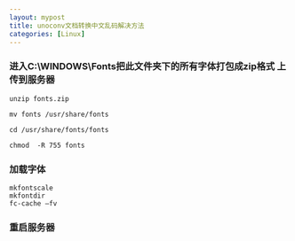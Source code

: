 ```yaml
---
layout: mypost
title: unoconv文档转换中文乱码解决方法
categories: [Linux]
---
```


### 进入C:\WINDOWS\Fonts把此文件夹下的所有字体打包成zip格式 上传到服务器


```
unzip fonts.zip

mv fonts /usr/share/fonts 

cd /usr/share/fonts/fonts

chmod  -R 755 fonts  

```



### 加载字体 

```
mkfontscale  
mkfontdir  
fc-cache –fv  

```

### 重启服务器



